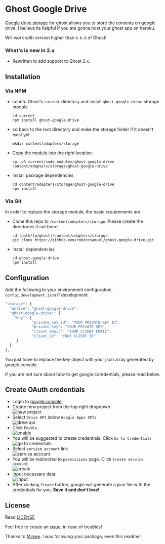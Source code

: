 # Ghost Google Drive
[Google drive storage](https://github.com/robincsamuel/ghost-google-drive) for ghost allows you to store the contents on google drive. I believe its helpful if you are gonna host your ghost app on heroku.  

Will work with version higher than `0.6.0` of Ghost!

### What's is new in 2.x
 - Rewritten to add support to Ghost 2.x.

## Installation
### Via NPM

- cd into Ghost's `current` directory and install `ghost-google-drive` storage module

  ```
  cd current
  npm install ghost-google-drive
  ```
- cd back to the root directory and make the storage folder if it doesn't exist yet

  ```
  mkdir content/adapters/storage
  ```
- Copy the module into the right location

  ```
  cp -vR current/node_modules/ghost-google-drive content/adapters/storage/ghost-google-drive
  ```
- Install package dependencies

  ```
  cd content/adapters/storage/ghost-google-drive
  npm install
  ```


### Via Git

In order to replace the storage module, the basic requirements are:

- Clone this repo to `/content/adapters/storage`. Please create the directories if not there.

  ```
  cd [path/to/ghost]/content/adapters/storage
  git clone https://github.com/robincsamuel/ghost-google-drive.git
  ```
- Install dependencies

  ```
  cd ghost-google-drive
  npm install
  ```


## Configuration

Add the following to your environment configuration, `config.development.json` if development.

```js
"storage": {
  "active": "ghost-google-drive",
  "ghost-google-drive": {
    "key": {
            "private_key_id": "YOUR PRIVATE KEY ID",
            "private_key": "YOUR PRIVATE KEY",
            "client_email": "YOUR CLIENT EMAIL",
            "client_id": "YOUR CLIENT ID"
     }
  }
},

```
You just have to replace the key object with your json array generated by google console.

If you are not sure about how to get google ccredentials, please read below.

## Create OAuth credentials

- Login to [google console](https://code.google.com/apis/console)
- Create new project from the top right dropdown  
  ![new project](http://i.imgur.com/h0jzQbw.jpg)
- Select `Drive API` below `Google Apps APIs`  
  ![drive api](http://i.imgur.com/3m52BNX.jpg)
- Click `Enable`  
  ![enable](http://i.imgur.com/zS5p30g.jpg)
- You will be suggested to create credentials. Click `Go to Credentials`  
  ![go to credentials](http://i.imgur.com/B6sgOUb.jpg)
- Select `service account` link  
  ![service account](http://i.imgur.com/cAA1XZE.jpg)
- You will be redirected to `permissions` page. Click `Create service account`  
  ![create](http://i.imgur.com/6xaT4g9.jpg)
- Input necessary data  
  ![input](http://i.imgur.com/vkybjqO.jpg)
- After clicking `Create` button, google will generate a json file with the credentials for you. **Save it and don't lose!** 

## License

Read [LICENSE](LICENSE)

Feel free to create an [issue](https://github.com/robincsamuel/ghost-google-drive/issues), in case of troubles!

Thanks to [Minwe](https://github.com/Minwe). I was following your package, even this readme!


